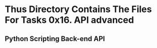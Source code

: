 # Thus Directory Contains The Files For Tasks 0x16. API advanced 

## Python Scripting Back-end API

